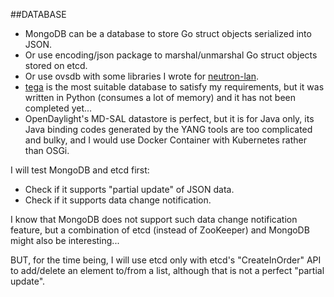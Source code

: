 ##DATABASE

- MongoDB can be a database to store Go struct objects serialized into JSON.
- Or use encoding/json package to marshal/unmarshal Go struct objects stored on etcd.
- Or use ovsdb with some libraries I wrote for [neutron-lan](https://github.com/araobp/neutron-lan).
- [tega](https://github.com/araobp/tega) is the most suitable database to satisfy my requirements, but it was written in Python (consumes a lot of memory) and it has not been completed yet...
- OpenDaylight's MD-SAL datastore is perfect, but it is for Java only, its Java binding codes generated by the YANG tools are too complicated and bulky, and I would use Docker Container with Kubernetes rather than OSGi.

I will test MongoDB and etcd first:
- Check if it supports "partial update" of JSON data.
- Check if it supports data change notification.

I know that MongoDB does not support such data change notification feature, but a combination of etcd (instead of ZooKeeper) and MongoDB might also be interesting...

BUT, for the time being, I will use etcd only with etcd's "CreateInOrder" API to add/delete an element to/from a list, although that is not a perfect "partial update".


